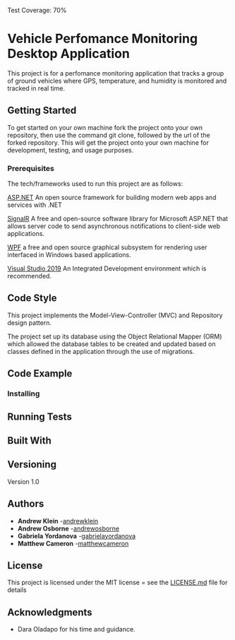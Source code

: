 Test Coverage: 70%

# Vehicle Perfomance Monitoring Desktop Application

This project is for a perfomance monitoring application that tracks a group of ground vehicles where GPS, temperature, and humidity is monitored and tracked in real time.

## Getting Started
To get started on your own machine fork the project onto your own repository, then use the command git clone, followed by the url of the forked repository. This will get the project onto your own machine for development, testing, and usage purposes.

### Prerequisites
The tech/frameworks used to run this project are as follows:

[ASP.NET](https://dotnet.microsoft.com/apps/aspnet) An open source framework for building modern web apps and services with .NET

[SignalR](https://dotnet.microsoft.com/apps/aspnet/signalr) A free and open-source software library for Microsoft ASP.NET that allows server code to send asynchronous notifications to client-side web applications.

[WPF](https://visualstudio.microsoft.com/vs/features/wpf/) a free and open source graphical subsystem for rendering user interfaced in Windows based applications.

[Visual Studio 2019](https://visualstudio.microsoft.com/downloads/) An Integrated Development environment which is recommended.

## Code Style

This project implements the Model-View-Controller (MVC) and Repository design pattern.

The project set up its database using the Object Relational Mapper (ORM) which allowed the database tables to be created and updated based on classes defined in the application through the use of migrations.

## Code Example


### Installing

## Running Tests



## Built With

## Versioning
Version 1.0

## Authors
* **Andrew Klein** -[andrewklein]()
* **Andrew Osborne** -[andrewosborne]()
* **Gabriela Yordanova** -[gabrielayordanova]()
* **Matthew Cameron** -[matthewcameron]()

## License

This project is licensed under the MIT license = see the [LICENSE.md](LICENSE.md) file for details

## Acknowledgments

* Dara Oladapo for his time and guidance.
